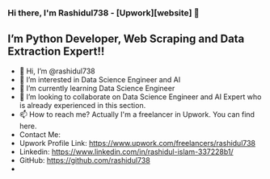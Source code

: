 ### Hi there, I'm Rashidul738 - [Upwork][website] 👋
## I’m Python Developer, Web Scraping and Data Extraction Expert!!
- 👋 Hi, I’m @rashidul738
- 👀 I’m interested in Data Science Engineer and AI
- 🌱 I’m currently learning Data Science Engineer
- 💞️ I’m looking to collaborate on Data Science Engineer and AI Expert who is already experienced in this section.
- 📫 How to reach me? Actually I'm a freelancer in Upwork. You can find here.
- Contact Me:
- Upwork Profile Link: https://www.upwork.com/freelancers/rashidul738
- Linkedin: https://www.linkedin.com/in/rashidul-islam-337228b1/
- GitHub: https://github.com/rashidul738
- 

<!---
rashidul738/rashidul738 is a ✨ special ✨ repository because its `README.md` (this file) appears on your GitHub profile.
You can click the Preview link to take a look at your changes.
--->

